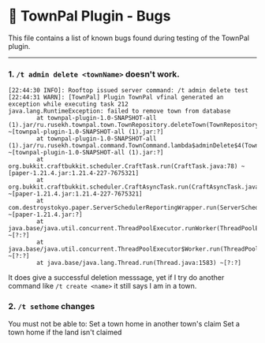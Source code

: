 # 🐞 TownPal Plugin - Bugs

This file contains a list of known bugs found during testing of the TownPal plugin.

---

### 1. `/t admin delete <townName>` doesn't work. 
```
[22:44:30 INFO]: Rooftop issued server command: /t admin delete test
[22:44:31 WARN]: [TownPal] Plugin TownPal vfinal generated an exception while executing task 212
java.lang.RuntimeException: failed to remove town from database
        at townpal-plugin-1.0-SNAPSHOT-all (1).jar/ru.rusekh.townpal.town.TownRepository.deleteTown(TownRepository.java:99) ~[townpal-plugin-1.0-SNAPSHOT-all (1).jar:?]
        at townpal-plugin-1.0-SNAPSHOT-all (1).jar/ru.rusekh.townpal.command.TownCommand.lambda$adminDelete$4(TownCommand.java:1567) ~[townpal-plugin-1.0-SNAPSHOT-all (1).jar:?]
        at org.bukkit.craftbukkit.scheduler.CraftTask.run(CraftTask.java:78) ~[paper-1.21.4.jar:1.21.4-227-7675321]
        at org.bukkit.craftbukkit.scheduler.CraftAsyncTask.run(CraftAsyncTask.java:57) ~[paper-1.21.4.jar:1.21.4-227-7675321]
        at com.destroystokyo.paper.ServerSchedulerReportingWrapper.run(ServerSchedulerReportingWrapper.java:22) ~[paper-1.21.4.jar:?]
        at java.base/java.util.concurrent.ThreadPoolExecutor.runWorker(ThreadPoolExecutor.java:1144) ~[?:?]
        at java.base/java.util.concurrent.ThreadPoolExecutor$Worker.run(ThreadPoolExecutor.java:642) ~[?:?]
        at java.base/java.lang.Thread.run(Thread.java:1583) ~[?:?]
```

It does give a successful deletion messsage, yet if I try do another command like `/t create <name>` it still says I am in a town. 

### 2. `/t sethome` changes
You must not be able to:
Set a town home in another town's claim
Set a town home if the land isn't claimed
